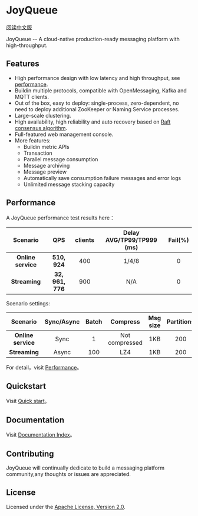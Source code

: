 # JoyQueue

[阅读中文版](docs/cn/README.md)

JoyQueue -- A cloud-native production-ready messaging platform with high-throughput.

## Features

* High performance design with low latency and high throughput, see [performance](#Performance).
* Buildin multiple protocols, compatible with OpenMessaging, Kafka and MQTT clients.
* Out of the box, easy to deploy: single-process, zero-dependent, no need to deploy additional ZooKeeper or Naming Service processes.
* Large-scale clustering.
* High availability, high reliability and auto recovery based on [Raft consensus algorithm](https://raft.github.io/).
* Full-featured web management console.
* More features:
  * Buildin metric APIs
  * Transaction
  * Parallel message consumption
  * Message archiving
  * Message preview
  * Automatically save consumption failure messages and error logs
  * Unlimited message stacking capacity

## Performance

A JoyQueue performance test results here：

| Scenario | QPS | clients | Delay AVG/TP99/TP999 (ms) | Fail(%)
| :----:| :----:|:----: |:----: |:----:|
|**Online service**| **510, 924** | 400| 1/4/8 | 0
|**Streaming** | **32, 961, 776** | 900 | N/A | 0

Scenario settings:


| Scenario | Sync/Async | Batch | Compress | Msg size | Partitions
| :----: | :----: | :----:| :----: | :----: |:----:| 
|**Online service** | Sync | 1 | Not compressed | 1KB | 200
|**Streaming** | Async | 100 | LZ4 | 1KB | 200


For detail，visit [Performance](./docs/cn/performance.md)。

## Quickstart

Visit [Quick start](./docs/cn/quickstart.md)。

## Documentation

Visit [Documentation Index](./docs/cn/index.md)。

## Contributing

JoyQueue will continually dedicate to build a messaging platform community,any thoughts or issues are appreciated.

## License

Licensed under the [Apache License, Version 2.0](https://www.apache.org/licenses/LICENSE-2.0).
